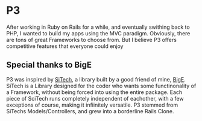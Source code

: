 #  P3
After working in Ruby on Rails for a while, and eventually swithing back to PHP, I wanted to build my apps using the MVC paradigm.  Obviously, there are tons of great Frameworks to choose from.  But I believe P3 offers competitive features that everyone could enjoy

## Special thanks to BigE
P3 was inspired by [SiTech](https://github.com/BigE/SiTech), a library built by a good friend of mine, [BigE](https://github.com/BigE).  SiTech is a Library designed for the coder who wants some functinonality of a Framework, without being forced into using the entire package.  Each piece of SciTech runs completely independent of eachother, with a few exceptions of course, making it infiinitely versatile.  P3 stemmed from SiTechs Models/Controllers, and grew into a borderline Rails Clone.
